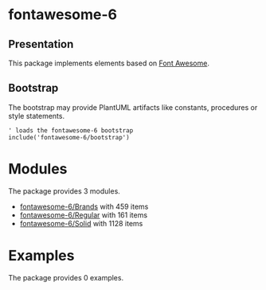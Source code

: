 # fontawesome-6

## Presentation
This package implements elements based on [Font Awesome](https://github.com/FortAwesome/Font-Awesome).

## Bootstrap

The bootstrap may provide PlantUML artifacts like constants, procedures or style statements.

```plantuml
' loads the fontawesome-6 bootstrap
include('fontawesome-6/bootstrap')
```



# Modules

The package provides 3 modules.

- [fontawesome-6/Brands](../fontawesome-6/Brands/README.md) with 459 items
- [fontawesome-6/Regular](../fontawesome-6/Regular/README.md) with 161 items
- [fontawesome-6/Solid](../fontawesome-6/Solid/README.md) with 1128 items



# Examples

The package provides 0 examples.



